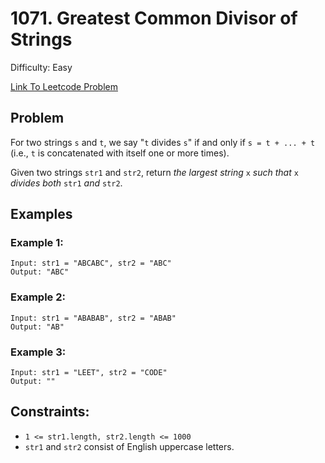 # 1071. Greatest Common Divisor of Strings
Difficulty: Easy

[Link To Leetcode Problem](https://leetcode.com/problems/greatest-common-divisor-of-strings/)

## Problem
For two strings `s` and `t`, we say "`t` divides `s`" if and only if `s = t + ... + t` (i.e., `t` is concatenated with itself one or more times).

Given two strings `str1` and `str2`, return *the largest string* `x` *such that* `x` *divides both* `str1` *and* `str2`.

## Examples
### Example 1:
```
Input: str1 = "ABCABC", str2 = "ABC"
Output: "ABC"
```
### Example 2:
```
Input: str1 = "ABABAB", str2 = "ABAB"
Output: "AB"
```
### Example 3:
```
Input: str1 = "LEET", str2 = "CODE"
Output: ""
```

## Constraints:
- `1 <= str1.length, str2.length <= 1000`
- `str1` and `str2` consist of English uppercase letters.